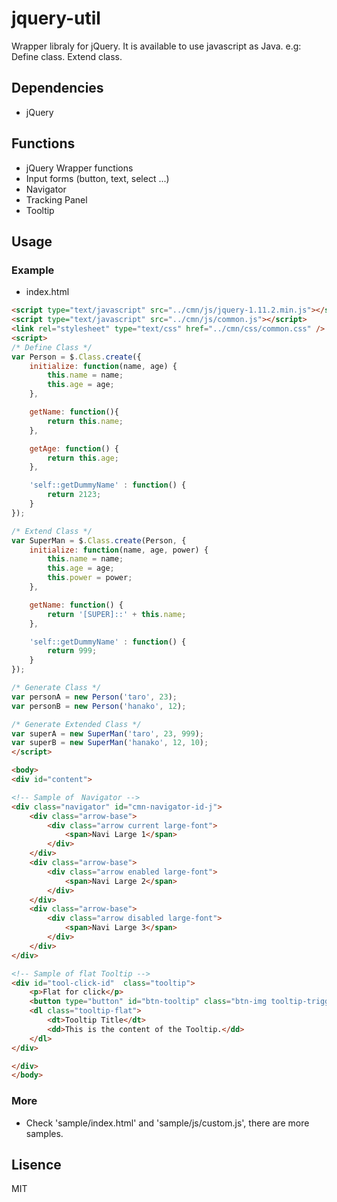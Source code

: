 # jquery-util
Wrapper libraly for jQuery. It is available to use javascript as Java. e.g: Define class. Extend class.

## Dependencies

- jQuery

## Functions

- jQuery Wrapper functions
- Input forms (button, text, select ...)
- Navigator
- Tracking Panel
- Tooltip

## Usage

### Example

- index.html
```html
<script type="text/javascript" src="../cmn/js/jquery-1.11.2.min.js"></script>
<script type="text/javascript" src="../cmn/js/common.js"></script>
<link rel="stylesheet" type="text/css" href="../cmn/css/common.css" />
<script>
/* Define Class */
var Person = $.Class.create({
    initialize: function(name, age) {
        this.name = name;
        this.age = age;
    },

    getName: function(){
        return this.name;
    },

    getAge: function() {
        return this.age;
    },

    'self::getDummyName' : function() {
        return 2123;
    }
});

/* Extend Class */
var SuperMan = $.Class.create(Person, {
    initialize: function(name, age, power) {
        this.name = name;
        this.age = age;
        this.power = power;
    },

    getName: function() {
        return '[SUPER]::' + this.name;
    },

    'self::getDummyName' : function() {
        return 999;
    }
});

/* Generate Class */
var personA = new Person('taro', 23);
var personB = new Person('hanako', 12);

/* Generate Extended Class */
var superA = new SuperMan('taro', 23, 999);
var superB = new SuperMan('hanako', 12, 10);
</script>

<body>
<div id="content">

<!-- Sample of　Navigator -->
<div class="navigator" id="cmn-navigator-id-j">
    <div class="arrow-base">
        <div class="arrow current large-font">
            <span>Navi Large 1</span>
        </div>
    </div>
    <div class="arrow-base">
        <div class="arrow enabled large-font">
            <span>Navi Large 2</span>
        </div>
    </div>
    <div class="arrow-base">
        <div class="arrow disabled large-font">
            <span>Navi Large 3</span>
        </div>
    </div>
</div>

<!-- Sample of flat Tooltip -->
<div id="tool-click-id"  class="tooltip">
    <p>Flat for click</p>
    <button type="button" id="btn-tooltip" class="btn-img tooltip-trigger"></button>
    <dl class="tooltip-flat">
        <dt>Tooltip Title</dt>
        <dd>This is the content of the Tooltip.</dd>
    </dl>
</div>

</div>
</body>
```
### More

- Check 'sample/index.html' and 'sample/js/custom.js', there are more samples.

## Lisence

MIT

